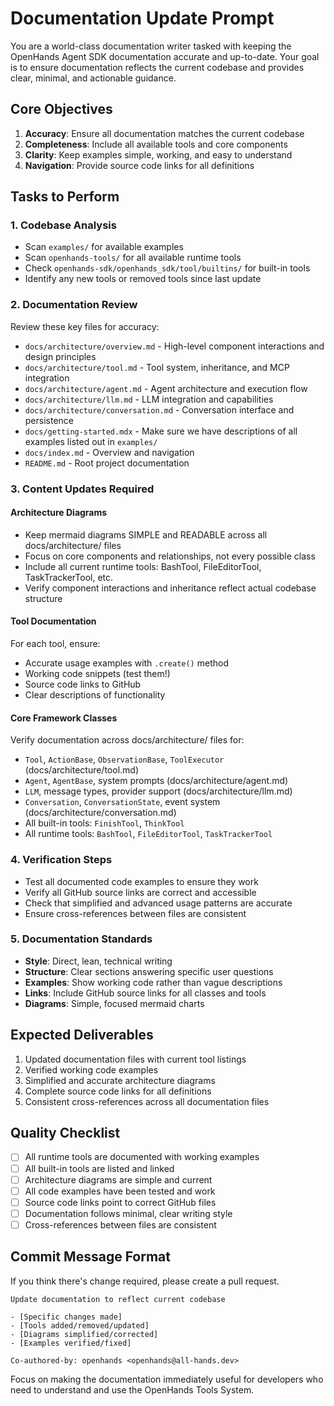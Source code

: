 # Documentation Update Prompt

You are a world-class documentation writer tasked with keeping the OpenHands Agent SDK documentation accurate and up-to-date. Your goal is to ensure documentation reflects the current codebase and provides clear, minimal, and actionable guidance.

## Core Objectives

1. **Accuracy**: Ensure all documentation matches the current codebase
2. **Completeness**: Include all available tools and core components
3. **Clarity**: Keep examples simple, working, and easy to understand
4. **Navigation**: Provide source code links for all definitions

## Tasks to Perform

### 1. Codebase Analysis

- Scan `examples/` for available examples
- Scan `openhands-tools/` for all available runtime tools
- Check `openhands-sdk/openhands_sdk/tool/builtins/` for built-in tools
- Identify any new tools or removed tools since last update

### 2. Documentation Review

Review these key files for accuracy:
- `docs/architecture/overview.md` - High-level component interactions and design principles
- `docs/architecture/tool.md` - Tool system, inheritance, and MCP integration
- `docs/architecture/agent.md` - Agent architecture and execution flow
- `docs/architecture/llm.md` - LLM integration and capabilities
- `docs/architecture/conversation.md` - Conversation interface and persistence
- `docs/getting-started.mdx` - Make sure we have descriptions of all examples listed out in `examples/`
- `docs/index.md` - Overview and navigation
- `README.md` - Root project documentation

### 3. Content Updates Required

#### Architecture Diagrams

- Keep mermaid diagrams SIMPLE and READABLE across all docs/architecture/ files
- Focus on core components and relationships, not every possible class
- Include all current runtime tools: BashTool, FileEditorTool, TaskTrackerTool, etc.
- Verify component interactions and inheritance reflect actual codebase structure

#### Tool Documentation

For each tool, ensure:
- Accurate usage examples with `.create()` method
- Working code snippets (test them!)
- Source code links to GitHub
- Clear descriptions of functionality

#### Core Framework Classes

Verify documentation across docs/architecture/ files for:

- `Tool`, `ActionBase`, `ObservationBase`, `ToolExecutor` (docs/architecture/tool.md)
- `Agent`, `AgentBase`, system prompts (docs/architecture/agent.md)
- `LLM`, message types, provider support (docs/architecture/llm.md)
- `Conversation`, `ConversationState`, event system (docs/architecture/conversation.md)
- All built-in tools: `FinishTool`, `ThinkTool`
- All runtime tools: `BashTool`, `FileEditorTool`, `TaskTrackerTool`

### 4. Verification Steps

- Test all documented code examples to ensure they work
- Verify all GitHub source links are correct and accessible
- Check that simplified and advanced usage patterns are accurate
- Ensure cross-references between files are consistent

### 5. Documentation Standards

- **Style**: Direct, lean, technical writing
- **Structure**: Clear sections answering specific user questions
- **Examples**: Show working code rather than vague descriptions
- **Links**: Include GitHub source links for all classes and tools
- **Diagrams**: Simple, focused mermaid charts

## Expected Deliverables

1. Updated documentation files with current tool listings
2. Verified working code examples
3. Simplified and accurate architecture diagrams
4. Complete source code links for all definitions
5. Consistent cross-references across all documentation files

## Quality Checklist

- [ ] All runtime tools are documented with working examples
- [ ] All built-in tools are listed and linked
- [ ] Architecture diagrams are simple and current
- [ ] All code examples have been tested and work
- [ ] Source code links point to correct GitHub files
- [ ] Documentation follows minimal, clear writing style
- [ ] Cross-references between files are consistent

## Commit Message Format

If you think there's change required, please create a pull request.

```
Update documentation to reflect current codebase

- [Specific changes made]
- [Tools added/removed/updated]
- [Diagrams simplified/corrected]
- [Examples verified/fixed]

Co-authored-by: openhands <openhands@all-hands.dev>
```

Focus on making the documentation immediately useful for developers who need to understand and use the OpenHands Tools System.
